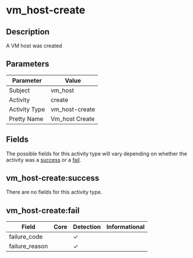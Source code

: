vm_host-create
==============

Description
-----------
A VM host was created

Parameters
----------
| Parameter     | Value          |
| ------------- | -------------- |
| Subject       | vm_host        |
| Activity      | create         |
| Activity Type | vm_host-create |
| Pretty Name   | Vm_host Create |


Fields
------

The possible fields for this activity type will vary depending on whether the activity was a [success](#vm_host-createsuccess) or a [fail](#vm_host-createfail).


vm_host-create:success
----------------------

There are no fields for this activity type.


vm_host-create:fail
-------------------

| Field          | Core | Detection | Informational |
| -------------- | ---- | --------- | ------------- |
| failure_code   |      | &#10003;  |               |
| failure_reason |      | &#10003;  |               |